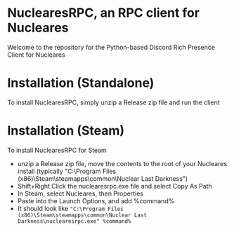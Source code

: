 # NuclearesRPC, an RPC client for Nucleares
Welcome to the repository for the Python-based Discord Rich Presence Client for Nucleares

# Installation (Standalone)
To install NuclearesRPC, simply unzip a Release zip file and run the client

# Installation (Steam)
To install NuclearesRPC for Steam
- unzip a Release zip file, move the contents to the root of your Nucleares install
(typically "C:\Program Files (x86)\Steam\steamapps\common\Nuclear Last Darkness")
- Shift+Right Click the nuclearesrpc.exe file and select Copy As Path
- In Steam, select Nucleares, then Properties
- Paste into the Launch Options, and add %command%
- It should look like `"C:\Program Files (x86)\Steam\steamapps\common\Nuclear Last Darkness\nuclearesrpc.exe" %command%`